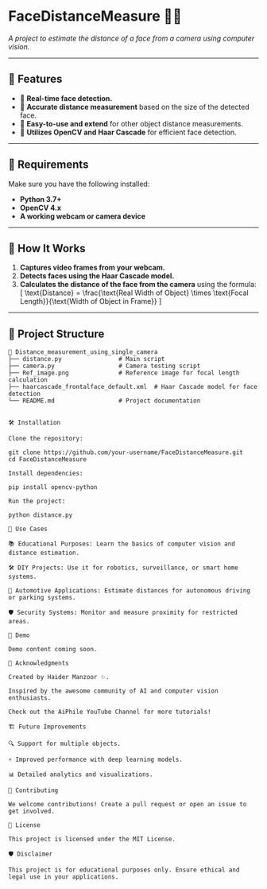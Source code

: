 # **FaceDistanceMeasure** 📏📸  
_A project to estimate the distance of a face from a camera using computer vision._

---

## 🌟 **Features**
- 🎥 **Real-time face detection.**
- 📏 **Accurate distance measurement** based on the size of the detected face.
- 📂 **Easy-to-use and extend** for other object distance measurements.
- 🧠 **Utilizes OpenCV and Haar Cascade** for efficient face detection.

---

## 🔧 **Requirements**
Make sure you have the following installed:
- **Python 3.7+**
- **OpenCV 4.x**
- **A working webcam or camera device**

---

## 🚀 **How It Works**
1. **Captures video frames from your webcam.**
2. **Detects faces using the Haar Cascade model.**
3. **Calculates the distance of the face from the camera** using the formula:
   \[
   \text{Distance} = \frac{\text{Real Width of Object} \times \text{Focal Length}}{\text{Width of Object in Frame}}
   \]

---

## 📂 **Project Structure**
```plaintext
📁 Distance_measurement_using_single_camera
├── distance.py                # Main script
├── camera.py                  # Camera testing script
├── Ref_image.png              # Reference image for focal length calculation
├── haarcascade_frontalface_default.xml  # Haar Cascade model for face detection
└── README.md                  # Project documentation


🛠️ Installation

Clone the repository:

git clone https://github.com/your-username/FaceDistanceMeasure.git
cd FaceDistanceMeasure

Install dependencies:

pip install opencv-python

Run the project:

python distance.py

🤔 Use Cases

📚 Educational Purposes: Learn the basics of computer vision and distance estimation.

🛠️ DIY Projects: Use it for robotics, surveillance, or smart home systems.

🚗 Automotive Applications: Estimate distances for autonomous driving or parking systems.

🛡️ Security Systems: Monitor and measure proximity for restricted areas.

📸 Demo

Demo content coming soon.

📝 Acknowledgments

Created by Haider Manzoor ✨.

Inspired by the awesome community of AI and computer vision enthusiasts.

Check out the AiPhile YouTube Channel for more tutorials!

🏗️ Future Improvements

🔍 Support for multiple objects.

⚡ Improved performance with deep learning models.

📊 Detailed analytics and visualizations.

💌 Contributing

We welcome contributions! Create a pull request or open an issue to get involved.

📜 License

This project is licensed under the MIT License.

🛡️ Disclaimer

This project is for educational purposes only. Ensure ethical and legal use in your applications.

